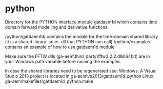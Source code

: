 python
======

Directory for the PYTHON interface module gatdaem1d which contains time domain forward modelling and derivative functions.

/python/gatdaem1d/ contains the module for the time-domain shared library (it is a shared library .so or .dll that PYTHON can call)
/python/examples contains an example of how to use gatdaem1d module

Make sure the FFTW dlls (ga-aem\third_party\fftw3.2.2.dlls\64bit) are in your Windows path variable before running the examples.

In case the shared libraries need to be regenerated see:
    Windows:	A Visual Studio 2013 project is located in ga-aem\vs2013\gatdaem1d_python
    Linux:	ga-aem/makefiles/gatdaem1d_python.make

